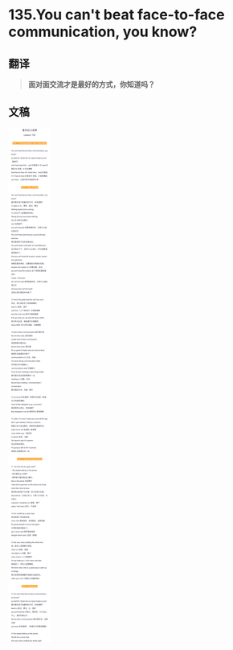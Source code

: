 # 135.You can't beat face-to-face communication, you know?

## 翻译

> **面对面交流才是最好的方式，你知道吗？**

## 文稿

![](img/135.jpg)


